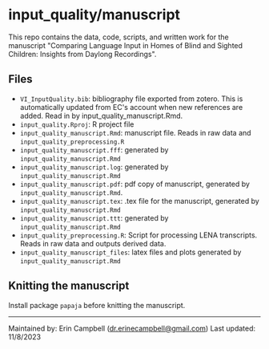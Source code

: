 # input_quality/manuscript

This repo contains the data, code, scripts, and written work for the manuscript "Comparing Language Input in Homes of Blind and Sighted Children: Insights from Daylong Recordings".

## Files

- `VI_InputQuality.bib`: bibliography file exported from zotero. This is automatically updated from EC's account when new references are added. Read in by input_quality_manuscript.Rmd.
- `input_quality.Rproj`: R project file
- `input_quality_manuscript.Rmd`: manuscript file. Reads in raw data and `input_quality_preprocessing.R` 
- `input_quality_manuscript.fff`: generated by `input_quality_manuscript.Rmd`
- `input_quality_manuscript.log`: generated by `input_quality_manuscript.Rmd`
- `input_quality_manuscript.pdf`: pdf copy of manuscript, generated by `input_quality_manuscript.Rmd`.
- `input_quality_manuscript.tex`: .tex file for the manuscript, generated by `input_quality_manuscript.Rmd`
- `input_quality_manuscript.ttt`: generated by `input_quality_manuscript.Rmd`
- `input_quality_preprocessing.R`: Script for processing LENA transcripts. Reads in raw data and outputs derived data.
- `input_quality_manuscript_files`: latex files and plots generated by `input_quality_manuscript.Rmd`

## Knitting the manuscript

Install package `papaja` before knitting the manuscript.

---

Maintained by: Erin Campbell (dr.erinecampbell@gmail.com)
Last updated: 11/8/2023
